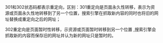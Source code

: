 301和302状态码都表示重定向，区别：301重定向是页面永久性转移，表示为资源或页面永久性地转移到了另一个位置，搜索引擎在抓取新内容的同时也将旧的网址替换成重定向之后的网址；

302重定向是页面暂时性转移，示资源或页面暂时转移到另一个位置 ,搜索引擎会抓取新的内容而保存旧的网址并认为新的网址只是暂时的。